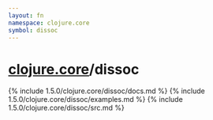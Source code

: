 ```yaml
---
layout: fn
namespace: clojure.core
symbol: dissoc
---
```


# [clojure.core](../)/dissoc

{% include 1.5.0/clojure.core/dissoc/docs.md %}
{% include 1.5.0/clojure.core/dissoc/examples.md %}
{% include 1.5.0/clojure.core/dissoc/src.md %}

